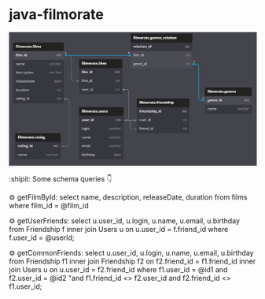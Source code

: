 # java-filmorate
![Database Diagram: ](https://github.com/Leibnitz80/java-filmorate/blob/main/Diagram.JPG)

:shipit: Some schema queries :point_down:

:gear: getFilmById:
select name, description, releaseDate, duration
from films
where film_id = @film_id

:gear: getUserFriends:
select u.user_id, u.login, u.name, u.email, u.birthday 
                     from Friendship f
                           inner join Users u on u.user_id = f.friend_id 
                     where f.user_id = @userId;

:gear: getCommonFriends:
select u.user_id, u.login, u.name, u.email, u.birthday
                     from Friendship f1 
                        inner join Friendship f2 on f2.friend_id = f1.friend_id 
                           inner join Users u on u.user_id = f2.friend_id 
                     where f1.user_id = @id1 and f2.user_id = @id2 
                       "and f1.friend_id <> f2.user_id and f2.friend_id <> f1.user_id;
